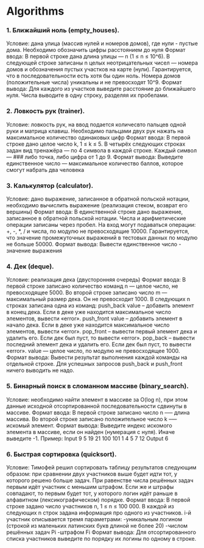 # Algorithms

### 1. Ближайший ноль (empty_houses). 
Условие: дана улица (массив нулей и номеров домов), где нули - пустые дома. Необходимо обозначить цифры расстоянием до нуля
Формат ввода: В первой строке дана длина улицы — n (1 ≤ n ≤ 10^6). В следующей строке записаны n целых неотрицательных чисел — номера домов и обозначения пустых участков на карте (нули). Гарантируется, что в последовательности есть хотя бы один ноль. Номера домов (положительные числа) уникальны и не превосходят 10^9.
Формат вывода: Для каждого из участков выведите расстояние до ближайшего нуля. Числа выводите в одну строку, разделяя их пробелами.

### 2. Ловкость рук (trainer).
Условие: ловкость рук, на ввод подается количесвто пальцев одной руки и матрица клавиш. Необходимо пальцами двух рук нажать на максимальное количество одинаковых цифр
Формат ввода: В первой строке дано целое число k, 1 ≤ k ≤ 5. В четырёх следующих строках задан вид тренажёра — по 4 символа в каждой строке. Каждый символ — ### либо точка, либо цифра от 1 до 9.
Формат вывода: Выведите единственное число — максимальное количество баллов, которое смогут набрать два человека

### 3. Калькулятор (calculator).
Условие: дано выражение, записанное в обратной польской нотации, необходимо вычислить выражение (реализация стеком, возврат его вершины)
Формат ввода: В единственной строке дано выражение, записанное в обратной польской нотации. Числа и арифметические операции записаны через пробел. На вход могут подаваться операции: +, -, *, / и числа, по модулю не превосходящие 10000. Гарантируется, что значение промежуточных выражений в тестовых данных по модулю не больше 50000.
Формат вывода: Вывести единственное число - значение выражения

### 4. Дек (deque).
Условие: реализация дека (двусторонняя очередь)
Формат ввода: В первой строке записано количество команд n — целое число, не превосходящее 5000. Во второй строке записано число m — максимальный размер дека. Он не превосходит 1000. В следующих n строках записана одна из команд: 
push_back value – добавить элемент в конец дека. Если в деке уже находится максимальное число элементов, вывести «error».
push_front value – добавить элемент в начало дека. Если в деке уже находится максимальное число элементов, вывести «error».
pop_front – вывести первый элемент дека и удалить его. Если дек был пуст, то вывести «error».
pop_back – вывести последний элемент дека и удалить его. Если дек был пуст, то вывести «error».
value — целое число, по модулю не превосходящее 1000.
Формат вывода: Вывести результат выполнения каждой команды на отдельной строке. Для успешных запросов push_back и push_front ничего выводить не надо.

### 5. Бинарный поиск в сломанном массиве (binary_search).
Условие: необходимо найти элемент в массиве за O(log n), при этом данные исходной отсортированной последовательности сдвинуты в массиве.
Формат ввода: В первой строке записано число n –— длина массива. Во второй строке записано положительное число k –— искомый элемент. 
Формат вывода: Выведите индекс искомого элемента в массиве, если он найден (нумерация с нуля). Иначе выведите -1.
Пример: 
Input
9
5
19 21 100 101 1 4 5 7 12
Output
6

### 6. Быстрая сортировка (quicksort).
Условие: Тимофей решил сортировать таблицу результатов следующим образом: при сравнении двух участников выше будет идти тот, у которого решено больше задач. При равенстве числа решённых задач первым идёт участник с меньшим штрафом. Если же и штрафы совпадают, то первым будет тот, у которого логин идёт раньше в алфавитном (лексикографическом) порядке.
Формат ввода: В первой строке задано число участников n, 1 ≤ n ≤ 100 000. В каждой из следующих n строк задана информация про одного из участников.
i-й участник описывается тремя параметрами:
-уникальным логином (строкой из маленьких латинских букв длиной не более 20)
-числом решённых задач Pi
-штрафом Fi
Формат вывода: Для отсортированного списка участников выведите по порядку их логины по одному в строке.



